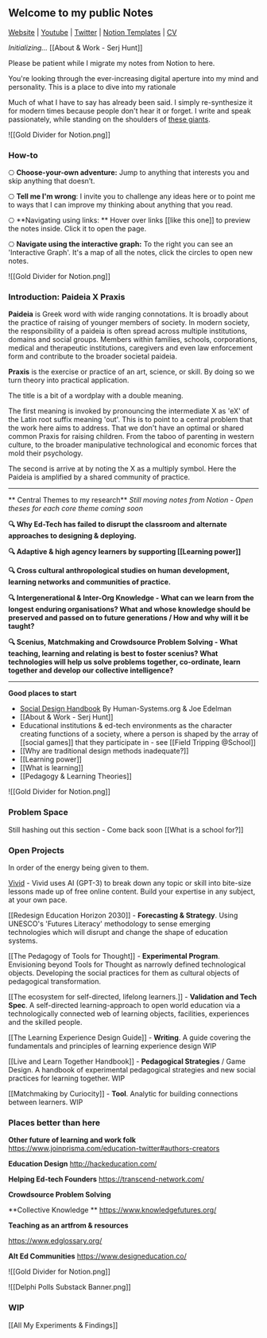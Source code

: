 ## Welcome to my public Notes
[Website](https://paideiaxpraxis.com/) | [Youtube](https://www.youtube.com/channel/UCaVg9NP0mQ093iNfWTID8Zg) | [Twitter](https://twitter.com/Serjhunt_ARK) | [Notion Templates](https://gumroad.com/paideiaxpraxis) | [CV](https://read.cv/serjhunt)

*Initializing...*
 [[About & Work  - Serj Hunt]]

Please be patient while I migrate my notes from Notion to here.

You're looking through the ever-increasing digital aperture into my mind and personality. This is a place to dive into my rationale 

Much of what I have to say has already been said. I simply re-synthesize it for modern times because people don't hear it or forget. I write and speak passionately, while standing on the shoulders of [these giants](https://www.notion.so/sxhx/Serj-s-Creative-Lineage-7eb7113a0ef64efd81e0681ddf451c85).

![[Gold Divider for Notion.png]]

### How-to 

⎔ **Choose-your-own adventure:** Jump to anything that interests you and skip anything that doesn’t.

⎔ **Tell me I'm wrong**: I invite you to challenge any ideas here or to point me to ways that I can improve my thinking about anything that you read.

⎔ **Navigating using links: ** Hover over links [[like this one]] to preview the notes inside. Click it to open the page. 

⎔ **Navigate using the interactive graph:** To the right you can see an 'Interactive Graph'. It's a map of all the notes, click the circles to open new notes.



![[Gold Divider for Notion.png]]

### Introduction: Paideia X Praxis

**Paideia** is Greek word with wide ranging connotations. It is broadly about the practice of raising of younger members of society. In modern society, the responsibility of a paideia is often spread across multiple institutions, domains and social groups. Members within families, schools, corporations, medical and therapeutic institutions, caregivers and even law enforcement form and contribute to the broader societal paideia. 

**Praxis** is the exercise or practice of an art, science, or skill. By doing so we turn theory into practical application.

The title is a bit of a wordplay with a double meaning. 

The first meaning is invoked by pronouncing the intermediate X as 'eX' of the Latin root suffix meaning 'out'. This is to point to a central problem that the work here aims to address. That we don't have an optimal or shared common Praxis for raising children. From the taboo of parenting in western culture, to the broader manipulative technological and economic forces that mold their psychology. 

The second is arrive at by noting the X as a multiply symbol. Here the Paideia is amplified by a shared community of practice.

--- 
** Central Themes to my research**
_Still moving notes from Notion - Open theses for each core theme coming soon_

**🔍 Why Ed-Tech has failed to disrupt the classroom and alternate approaches to designing & deploying.**

**🔍 Adaptive & high agency learners by supporting [[Learning power]]**

**🔍 Cross cultural anthropological studies on human development, learning networks and communities of practice.**

**🔍 Intergenerational & Inter-Org Knowledge - What can we learn from the longest enduring organisations? What and whose knowledge should be preserved and passed on to future generations / How and why will it be taught?**

**🔍 Scenius, Matchmaking and Crowdsource Problem Solving - What teaching, learning and relating is best to foster scenius? What technologies will help us solve problems together, co-ordinate, learn together and develop our collective intelligence?**

---

**Good places to start**
- [Social Design Handbook](https://www.notion.so/humsys/Values-Based-Social-Design-6397f7852775434982e363924d7e07e7) By Human-Systems.org & Joe Edelman
- [[About & Work  - Serj Hunt]]
- Educational institutions & ed-tech environments as the character creating functions of a society, where a person is shaped by the array of [[social games]] that they participate in - see [[Field Tripping @School]]
- [[Why are traditional design methods inadequate?]]
- [[Learning power]]
- [[What is learning]]
- [[Pedagogy & Learning Theories]]


![[Gold Divider for Notion.png]]

### Problem Space

Still hashing out this section - Come back soon
[[What is a school for?]]

### Open Projects 

In order of the energy being given to them.

[Vivid](https://www.vivid.so/) - Vivid uses AI (GPT-3) to break down any topic or skill into bite-size lessons made up of free online content. Build your expertise in any subject, at your own pace.

[[Redesign Education Horizon 2030]] - **Forecasting & Strategy**. Using UNESCO's 'Futures Literacy' methodology to sense emerging technologies which will disrupt and change the shape of education systems.

[[The Pedagogy of Tools for Thought]] - **Experimental Program**. Envisioning beyond Tools for Thought as narrowly defined technological objects. Developing the social practices for them as cultural objects of pedagogical transformation.

[[The ecosystem for self-directed, lifelong learners.]] - **Validation and Tech Spec**. A self-directed learning-approach to open world education via a technologically connected web of learning objects, facilities, experiences and the skilled people.

[[The Learning Experience Design Guide]] - **Writing**. A guide covering the fundamentals and principles of learning experience design WIP

[[Live and Learn Together Handbook]] - **Pedagogical Strategies** / Game Design. A handbook of experimental pedagogical strategies and new social practices for learning together. WIP

[[Matchmaking by Curiocity]] - **Tool**. Analytic for building connections between learners. WIP



### Places better than here

**Other future of learning and work folk**
https://www.joinprisma.com/education-twitter#authors-creators

**Education Design**
http://hackeducation.com/

**Helping Ed-tech Founders**
https://transcend-network.com/

**Crowdsource Problem Solving**

**Collective Knowledge **
https://www.knowledgefutures.org/

**Teaching as an artfrom & resources**

https://www.edglossary.org/

**Alt Ed Communities**
https://www.designeducation.co/

![[Gold Divider for Notion.png]]

![[Delphi Polls Substack Banner.png]]

### WIP

 [[All My Experiments & Findings]] 